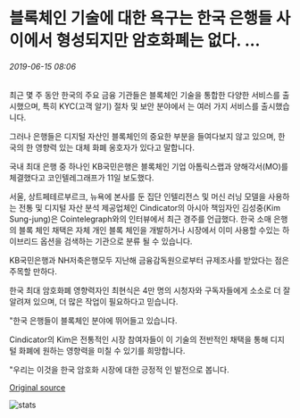 # 블록체인 기술에 대한 욕구는 한국 은행들 사이에서 형성되지만 암호화폐는 없다. ...

###### 2019-06-15 08:06

최근 몇 주 동안 한국의 주요 금융 기관들은 블록체인 기술을 통합한 다양한 서비스를 출시했으며, 특히 KYC(고객 알기) 절차 및 보안 분야에서 는 여러 가지 서비스를 출시했습니다.

그러나 은행들은 디지털 자산인 블록체인의 중요한 부분을 들여다보지 않고 있으며, 한국의 한 영향력 있는 대체 화폐 옹호자가 있다고 말합니다.

국내 최대 은행 중 하나인 KB국민은행은 블록체인 기업 아톰릭스랩과 양해각서(MO)를 체결했다고 코인텔레그래프가 11일 보도했다.

서울, 상트페테르부르크, 뉴욕에 본사를 둔 집단 인텔리전스 및 머신 러닝 모델을 사용하는 전통 및 디지털 자산 분석 제공업체인 Cindicator의 아시아 책임자인 김성중(Kim Sung-jung)은 Cointelegraph와의 인터뷰에서 최근 경주를 언급했다. 한국 소매 은행의 블록 체인 채택은 자체 개인 블록 체인을 개발하거나 시장에서 이미 사용할 수있는 하이브리드 옵션을 검색하는 기관으로 분류 될 수 있습니다.

KB국민은행과 NH저축은행모두 지난해 금융감독원으로부터 규제조사를 받았다는 점은 주목할 만하다.

한국 최대 암호화폐 영향력자인 최현식은 4만 명의 시청자와 구독자들에게 소소로 더 잘 알려져 있으며, 더 많은 작업이 필요하다고 믿습니다.

"한국 은행들이 블록체인 분야에 뛰어들고 있습니다.

Cindicator의 Kim은 전통적인 시장 참여자들이 이 기술의 전반적인 채택을 통해 디지털 화폐에 원하는 영향력을 미칠 수 있기를 희망합니다.

"우리는 이것을 한국 암호화 시장에 대한 긍정적 인 발전으로 봅니다.

[Original source](https://cointelegraph.com/news/appetite-for-blockchain-tech-builds-among-korean-banks-but-without-crypto)

![stats](https://c.statcounter.com/11760860/0/a89fa40b/1/ "stats")